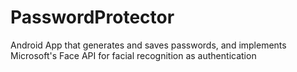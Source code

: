 # PasswordProtector
Android App that generates and saves passwords, and implements Microsoft's Face API for facial recognition as authentication
